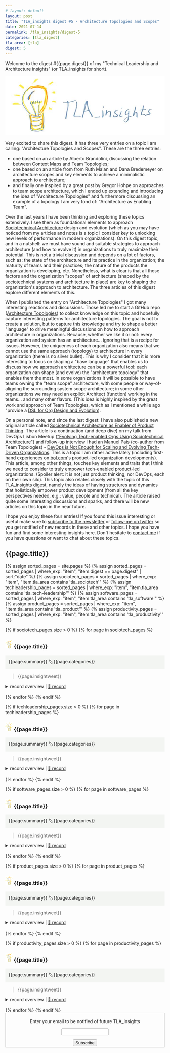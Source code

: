 ```yaml
---
# layout: default
layout: post
title: "TLA_insights digest #5 - Architecture Topologies and Scopes"
date: 2021-07-14
permalink: /tla_insights/digest-5
categories: [tla_digest]
tla_area: [tla]
digest: 5
---
```


Welcome to the digest #{{page.digest}} of my "Technical Leadership and Architecture insights" (or TLA_insights for short).

![light](/assets/tla_insights-text.png)

Very excited to share this digest. It has three very entries on a topic I am calling: "Architecture Topologies and Scopes". These are the three entries:

- one based on an article by Alberto Brandolini, discussing the relation between Context Maps and Team Topologies;
- one based on an article from from Ruth Malan and Dana Bredemeyer on architecture scopes and key elements to achieve a minimalistic approach to architecture;
- and finally one inspired by a great post by Gregor Hohpe on approaches to team scope architecture, which I ended up extending and introducing the idea of "Architecture Topologies" and furthermore discussing an example of a topology I am very fond of: "Architecture as Enabling Team".

Over the last years I have been thinking and exploring these topics extensively. I see them as foundational elements to approach [Sociotechnical Architecture](https://esilva.net/sociotechnical) design and evolution (which as you may have noticed from my articles and notes is a topic I consider key to unlocking new levels of performance in modern organizations). On this digest topic, and in a nutshell: we must have sound and suitable strategies to approach architecture (and how to evolve it) in organizations to truly maximize their potential. This is not a trivial discussion and depends on a lot of factors, such as: the state of the architecture and its practice in the organization; the maturity of teams and their practices; the nature of the products the organization is developing, etc. Nonetheless, what is clear is that all those factors and the organization "scopes" of architecture (shaped by the sociotechnical systems and architecture in place) are key to shaping the organization's approach to architecture. The three articles of this digest explore different elements of this.

When I published the entry on "Architecture Topologies" I got many interesting reactions and discussions. Those led me to start a GitHub repo ([Architecture Topologies](https://github.com/emgsilva/architecture-topologies)) to collect knowledge on this topic and hopefully capture interesting patterns for architecture topologies. The goal is not to create a solution, but to capture this knowledge and try to shape a better "language" to drive meaningful discussions on how to approach architecture in organizations. Because, whether we like it or not: every organization and system has an architecture... ignoring that is a recipe for issues. However, the uniqueness of each organization also means that we cannot use the same approach (topology) to architecture in every organization (there is no silver bullet). This is why I consider that it is more interesting to focus on shaping a "base language" that enables us to discuss how we approach architecture can be a powerful tool: each organization can shape (and evolve) the "architecture topology" that enables them the most. In some organizations it will be possible to have teams owning the "team scope" architecture, with some people or way-of-aligning the surrounding system scope architecture; in some other organizations we may need an explicit Architect (function) working in the teams... and many other flavors. (This idea is highly inspired by the great work and approach of Team Topologies, which as I mentioned a while ago "provide a [DSL for Org Design and Evolution](https://esilva.net/articles/techlab-team_topologies)).

On a personal note, and since the last digest: I have also published a new original article called [Sociotechnical Architecture as Enabler of Product Thinking](https://esilva.net/articles/sociotech_arch_enabling_prod_thinking). The article is a continuation (and deep dive) on my talk from DevOps Lisbon Meetup (["Evolving Tech-enabled Orgs Using Sociotechnical Architecture"](https://esilva.net/talks/#sociotechnical-devopslisbon_2021)) and follow-up interview I had an Manuel Pais (co-author from Team Topologies) - [DevOps is Not Enough for Scaling and Evolving Tech-Driven Organizations](https://www.infoq.com/articles/devops-not-enough-scaling-tech-driven-organizations/). This is a topic I am rather active lately (including first-hand experiences on [bol.com](http://bol.com/)'s product-led organization developments). This article, among other things, touches key elements and traits that I think we need to consider to truly empower tech-enabled product-led organizations. (Spoiler alert: it is not just product thinking, nor DevOps, each on their own silo). This topic also relates closely with the topic of this TLA_insights digest, namely the ideas of having structures and dynamics that holistically empower product development (from all the key perspectives needed, e.g.: value, people and technical). The article raised quite some interesting discussions and sparks, and there will be new articles on this topic in the near future.

I hope you enjoy these four entries! If you found this issue interesting or useful make sure to [subscribe to the newsletter](https://tinyletter.com/tla_insights) or [follow-me on twitter](https://twitter.com/emgsilva) so you get notified of new records in these and other topics. I hope you have fun and find some interesting insights here. Don't hesitate to [contact me](mailto:emgsilva@gmail.com) if you have questions or want to chat about these topics.

## <b>{{page.title}}</b>

 {% assign sorted_pages = site.pages %}
 {% assign sorted_pages = sorted_pages | where_exp: "item", "item.digest == page.digest" | sort:"date" %}
 {% assign sociotech_pages = sorted_pages | where_exp: "item", "item.tla_area contains 'tla_sociotech'" %}
 {% assign techleadership_pages = sorted_pages | where_exp: "item", "item.tla_area contains 'tla_tech-leadership'" %}
 {% assign software_pages = sorted_pages | where_exp: "item", "item.tla_area contains 'tla_software'" %}
 {% assign product_pages = sorted_pages | where_exp: "item", "item.tla_area contains 'tla_product'" %}
 {% assign productivity_pages = sorted_pages | where_exp: "item", "item.tla_area contains 'tla_productivity'" %}

{% if sociotech_pages.size > 0 %}
{% for page in sociotech_pages %}
### ![light](/assets/light-bulb.png) {{page.title}}<br>
<div style="background-color: #f3f5f2 ; padding: 10px; border: 0px">
{{page.summary}} <span class="post-meta" > 🏷{{page.categories}}</span>
</div>

> {{page.insightweet}}

<details>
  <summary>record overview | <a href="{{ site.baseurl }}{{ page.url }}"> 🔗 record </a></summary>
  
  {{page.content}}
</details>
<br>
{% endfor %}
{% endif %}

{% if techleadership_pages.size > 0 %}
{% for page in techleadership_pages %}
### ![light](/assets/light-bulb.png) {{page.title}}<br>
<div style="background-color: #f3f5f2 ; padding: 10px; border: 0px">
{{page.summary}}  <span class="post-meta" > 🏷{{page.categories}}</span>
</div>

> {{page.insightweet}}

<details>
  <summary>record overview | <a href="{{ site.baseurl }}{{ page.url }}"> 🔗 record </a></summary>
  
  {{page.content}}
</details>
<br>
{% endfor %}
{% endif %}

{% if software_pages.size > 0 %}
{% for page in software_pages %}
### ![light](/assets/light-bulb.png) {{page.title}}<br>
<div style="background-color: #f3f5f2 ; padding: 10px; border: 0px">
{{page.summary}} <span class="post-meta" > 🏷{{page.categories}}</span>
</div>

> {{page.insightweet}}

<details>
  <summary>record overview | <a href="{{ site.baseurl }}{{ page.url }}"> 🔗 record </a></summary>
  
  {{page.content}}
</details>
<br>
{% endfor %}
{% endif %}

{% if product_pages.size > 0 %}
{% for page in product_pages %}
### ![light](/assets/light-bulb.png) {{page.title}}<br>
<div style="background-color: #f3f5f2 ; padding: 10px; border: 0px">
{{page.summary}} <span class="post-meta" > 🏷{{page.categories}}</span>
</div>

> {{page.insightweet}}

<details>
  <summary>record overview | <a href="{{ site.baseurl }}{{ page.url }}"> 🔗 record </a></summary>
  
  {{page.content}}
</details>
<br>
{% endfor %}
{% endif %}

{% if productivity_pages.size > 0 %}
{% for page in productivity_pages %}
### ![light](/assets/light-bulb.png) {{page.title}}<br>
<div style="background-color: #f3f5f2 ; padding: 10px; border: 0px">
{{page.summary}} <span class="post-meta" > 🏷{{page.categories}}</span>
</div>

> {{page.insightweet}}

<details>
  <summary>record overview | <a href="{{ site.baseurl }}{{ page.url }}"> 🔗 record </a></summary>
  
  {{page.content}}
</details>
<br>
{% endfor %}
{% endif %}

<form style="border:1px solid #ccc;padding:3px;text-align:center;" action="https://tinyletter.com/tla_insights"
    method="post" target="popupwindow"
    onsubmit="window.open('https://tinyletter.com/tla_insights', 'popupwindow', 'scrollbars=yes,width=800,height=600');return true">
    <p><label for="tlemail">Enter your email to be notified of future TLA_insights</label></p>
    <p><input type="text" style="width:140px" name="email" id="tlemail" /></p><input type="hidden" value="1"
      name="embed" /><input type="submit" value="Subscribe" />
</form>
